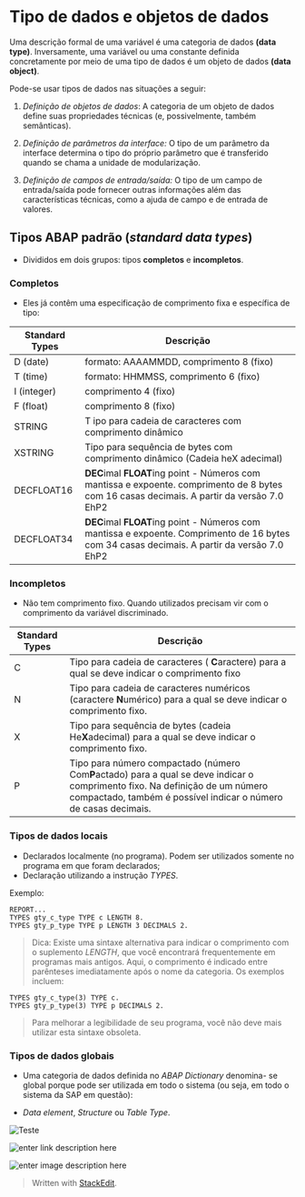 # Tipo de dados e objetos de dados 

Uma descrição formal de uma variável é uma categoria de dados **(data type)**. Inversamente, uma variável ou uma constante definida concretamente por meio de uma tipo de dados é um objeto de dados **(data object)**.

Pode-se usar tipos de dados nas situações a seguir:

1. *Definição de objetos de dados*:
A categoria de um objeto de dados define suas propriedades técnicas (e, possivelmente, também semânticas).

2. *Definição de parâmetros da interface:*
O tipo de um parâmetro da interface determina o tipo do próprio parâmetro que é transferido quando se chama a unidade de modularização.

3. *Definição de campos de entrada/saída:*
O tipo de um campo de entrada/saída pode fornecer outras informações além das características técnicas, como a ajuda de campo e de entrada de valores.

## Tipos ABAP padrão (*standard data types*)

- Divididos em dois grupos: tipos **completos** e **incompletos**.

### **Completos** 

- Eles já contêm uma especificação de comprimento fixa e específica de tipo:

|Standard Types|Descrição  |
|--|--|
|  D (date)| formato: AAAAMMDD, comprimento 8 (fixo) |
| T (time) | formato: HHMMSS, comprimento 6 (fixo) |
| I (integer) | comprimento 4 (fixo) |
|F (float)|comprimento 8 (fixo)|
|STRING|T ipo para cadeia de caracteres com comprimento dinâmico|
|XSTRING|Tipo para sequência de bytes com comprimento dinâmico (Cadeia heX adecimal)|
|DECFLOAT16|**DEC**imal **FLOAT**ing point - Números com mantissa e expoente. comprimento de 8 bytes com 16 casas decimais. A partir da versão 7.0 EhP2 |
|DECFLOAT34|**DEC**imal **FLOAT**ing point - Números com mantissa e expoente. Comprimento de 16 bytes com 34 casas decimais. A partir da versão 7.0 EhP2 |

### **Incompletos**
- Não tem comprimento fixo. Quando utilizados precisam vir com o comprimento da variável discriminado.

|Standard Types|Descrição  |
|--|--|
|C|Tipo para cadeia de caracteres ( **C**aractere) para a qual se deve indicar o comprimento fixo|
|N|Tipo para cadeia de caracteres numéricos (caractere **N**umérico) para a qual se deve indicar o comprimento fixo.|
|X|Tipo para sequência de bytes (cadeia He**X**adecimal) para a qual se deve indicar o comprimento fixo.|
|P|Tipo para número compactado (número Com**P**actado) para a qual se deve indicar o comprimento fixo. Na definição de um número compactado, também é possível indicar o número de casas decimais.|

### Tipos de dados locais

- Declarados localmente (no programa). Podem ser utilizados somente no programa em que foram declarados;
- Declaração utilizando a instrução *TYPES*.

Exemplo:

```abap
REPORT...
TYPES gty_c_type TYPE c LENGTH 8.
TYPES gty_p_type TYPE p LENGTH 3 DECIMALS 2.
```

> Dica:  Existe uma sintaxe alternativa para indicar o comprimento  com o suplemento *LENGTH*, que você encontrará frequentemente em programas mais antigos. Aqui, o comprimento é indicado entre parênteses
imediatamente após o nome da categoria. Os exemplos incluem:
```abap
TYPES gty_c_type(3) TYPE c.
TYPES gty_p_type(3) TYPE p DECIMALS 2.
```
> Para melhorar a legibilidade de seu programa, você não deve mais utilizar esta sintaxe obsoleta.

### Tipos de dados globais

- Uma categoria de dados definida no *ABAP Dictionary* denomina- se global porque pode ser utilizada em todo o sistema (ou seja, em todo o sistema da SAP em questão): 

- *Data element*, *Structure* ou *Table Type*.


![Teste](https://picasaweb.google.com/108895071127265600144/6564737041114560833#6564737039031983554)

![enter link description here](https://drive.google.com/file/d/18x4uNy-DL9waRyd-U9_16J7LJcQ7efZ-/view?usp=sharing)

![enter image description here](https://drive.google.com/file/d/18x4uNy-DL9waRyd-U9_16J7LJcQ7efZ-/view?usp=sharing)








> Written with [StackEdit](https://stackedit.io/).
<!--stackedit_data:
eyJoaXN0b3J5IjpbMTI4MTYxNDAxOCw1NTU4Mjk3NDQsLTE4Nj
UxNTI3MzIsMTk0NDEyMDQ1OSwtOTIwMjg4NDUxLC02NzA2Nzk0
NzMsLTExNTkwOTYyMzQsMTA2MzE3MDQyMiwtMjQwODAxMDgwLC
0yMDkzNjAzOTcyLC01MzA4NjA5MzQsLTE5Njg0MTUzNTMsMjQz
MjE5NzMsLTExODEzNzUzMzZdfQ==
-->